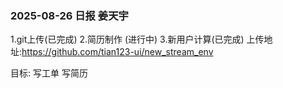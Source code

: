 ### 2025-08-26 日报 姜天宇
1.git上传(已完成)
2.简历制作 (进行中)
3.新用户计算(已完成)
上传地址:https://github.com/tian123-ui/new_stream_env

目标:
写工单
写简历

 


